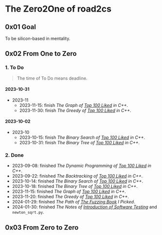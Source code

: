 # The Zero2One of road2cs

## 0x01 Goal

To be silicon-based in mentality.

## 0x02 From One to Zero

### 1. To Do

> The time of To Do means deadline.

#### 2023-10-31

- 2023-11
  - 2023-11-15: finish *The Graph of [*Top 100 Liked*](https://leetcode.com/studyplan/top-100-liked/) in C++*.
  - 2023-11-30: finish *The Greedy of [*Top 100 Liked*](https://leetcode.com/studyplan/top-100-liked/) in C++*.

#### 2023-10-02

- 2023-10
  - 2023-10-15: finish *The Binary Search of [*Top 100 Liked*](https://leetcode.com/studyplan/top-100-liked/) in C++*.
  - 2023-10-31: finish *The Binary Tree of [*Top 100 Liked*](https://leetcode.com/studyplan/top-100-liked/) in C++*.

### 2. Done

- 2023-09-08: finished *The Dynamic Programming of [*Top 100 Liked*](https://leetcode.com/studyplan/top-100-liked/) in C++*.
- 2023-09-22: finished *The Backtracking of [*Top 100 Liked*](https://leetcode.com/studyplan/top-100-liked/) in C++*.
- 2023-10-14: finished *The Binary Search of [*Top 100 Liked*](https://leetcode.com/studyplan/top-100-liked/) in C++*.
- 2023-10-18: finished *The Binary Tree of [*Top 100 Liked*](https://leetcode.com/studyplan/top-100-liked/) in C++*.
- 2023-11-15: finished *The Graph of [*Top 100 Liked*](https://leetcode.com/studyplan/top-100-liked/) in C++*.
- 2023-11-20: finished *The Greedy of [*Top 100 Liked*](https://leetcode.com/studyplan/top-100-liked/) in C++*.
- 2024-01-29: finished *The Path of [*The Fuzzing Book*](https://www.fuzzingbook.org/) I Picked*.
- 2024-01-30: finished *The Notes of [Introduction of Software Testing](https://www.fuzzingbook.org/html/Intro_Testing.html)* and `newton_sqrt.py`.

## 0x03 From Zero to Zero

